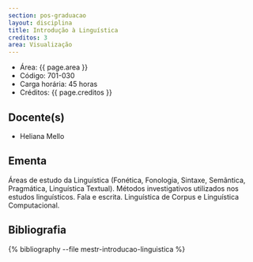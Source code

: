 ```yaml
---
section: pos-graduacao
layout: disciplina
title: Introdução à Linguística
creditos: 3
area: Visualização
---
```


- Área: {{ page.area }}   
- Código: 701-030
- Carga horária: 45 horas  
- Créditos: {{ page.creditos }}   

## Docente(s) 

- Heliana Mello

## Ementa

Áreas de estudo da Linguística (Fonética, Fonologia, Sintaxe,
Semântica, Pragmática, Linguística Textual). Métodos investigativos
utilizados nos estudos linguísticos. Fala e escrita. Linguística de
Corpus e Linguística Computacional.

## Bibliografia

{% bibliography --file mestr-introducao-linguistica %}

